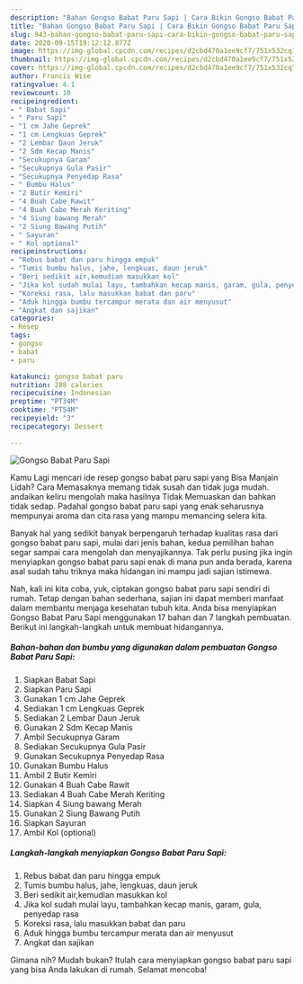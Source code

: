 ```yaml
---
description: "Bahan Gongso Babat Paru Sapi | Cara Bikin Gongso Babat Paru Sapi Yang Sedap"
title: "Bahan Gongso Babat Paru Sapi | Cara Bikin Gongso Babat Paru Sapi Yang Sedap"
slug: 943-bahan-gongso-babat-paru-sapi-cara-bikin-gongso-babat-paru-sapi-yang-sedap
date: 2020-09-15T19:12:12.877Z
image: https://img-global.cpcdn.com/recipes/d2cbd470a1ee9cf7/751x532cq70/gongso-babat-paru-sapi-foto-resep-utama.jpg
thumbnail: https://img-global.cpcdn.com/recipes/d2cbd470a1ee9cf7/751x532cq70/gongso-babat-paru-sapi-foto-resep-utama.jpg
cover: https://img-global.cpcdn.com/recipes/d2cbd470a1ee9cf7/751x532cq70/gongso-babat-paru-sapi-foto-resep-utama.jpg
author: Francis Wise
ratingvalue: 4.1
reviewcount: 10
recipeingredient:
- " Babat Sapi"
- " Paru Sapi"
- "1 cm Jahe Geprek"
- "1 cm Lengkuas Geprek"
- "2 Lembar Daun Jeruk"
- "2 Sdm Kecap Manis"
- "Secukupnya Garam"
- "Secukupnya Gula Pasir"
- "Secukupnya Penyedap Rasa"
- " Bumbu Halus"
- "2 Butir Kemiri"
- "4 Buah Cabe Rawit"
- "4 Buah Cabe Merah Keriting"
- "4 Siung bawang Merah"
- "2 Siung Bawang Putih"
- " Sayuran"
- " Kol optional"
recipeinstructions:
- "Rebus babat dan paru hingga empuk"
- "Tumis bumbu halus, jahe, lengkuas, daun jeruk"
- "Beri sedikit air,kemudian masukkan kol"
- "Jika kol sudah mulai layu, tambahkan kecap manis, garam, gula, penyedap rasa"
- "Koreksi rasa, lalu masukkan babat dan paru"
- "Aduk hingga bumbu tercampur merata dan air menyusut"
- "Angkat dan sajikan"
categories:
- Resep
tags:
- gongso
- babat
- paru

katakunci: gongso babat paru 
nutrition: 288 calories
recipecuisine: Indonesian
preptime: "PT34M"
cooktime: "PT54M"
recipeyield: "3"
recipecategory: Dessert

---
```



![Gongso Babat Paru Sapi](https://img-global.cpcdn.com/recipes/d2cbd470a1ee9cf7/751x532cq70/gongso-babat-paru-sapi-foto-resep-utama.jpg)

Kamu Lagi mencari ide resep gongso babat paru sapi yang Bisa Manjain Lidah? Cara Memasaknya memang tidak susah dan tidak juga mudah. andaikan keliru mengolah maka hasilnya Tidak Memuaskan dan bahkan tidak sedap. Padahal gongso babat paru sapi yang enak seharusnya mempunyai aroma dan cita rasa yang mampu memancing selera kita.



Banyak hal yang sedikit banyak berpengaruh terhadap kualitas rasa dari gongso babat paru sapi, mulai dari jenis bahan, kedua pemilihan bahan segar sampai cara mengolah dan menyajikannya. Tak perlu pusing jika ingin menyiapkan gongso babat paru sapi enak di mana pun anda berada, karena asal sudah tahu triknya maka hidangan ini mampu jadi sajian istimewa.


Nah, kali ini kita coba, yuk, ciptakan gongso babat paru sapi sendiri di rumah. Tetap dengan bahan sederhana, sajian ini dapat memberi manfaat dalam membantu menjaga kesehatan tubuh kita. Anda bisa menyiapkan Gongso Babat Paru Sapi menggunakan 17 bahan dan 7 langkah pembuatan. Berikut ini langkah-langkah untuk membuat hidangannya.

<!--inarticleads1-->

##### Bahan-bahan dan bumbu yang digunakan dalam pembuatan Gongso Babat Paru Sapi:

1. Siapkan  Babat Sapi
1. Siapkan  Paru Sapi
1. Gunakan 1 cm Jahe Geprek
1. Sediakan 1 cm Lengkuas Geprek
1. Sediakan 2 Lembar Daun Jeruk
1. Gunakan 2 Sdm Kecap Manis
1. Ambil Secukupnya Garam
1. Sediakan Secukupnya Gula Pasir
1. Gunakan Secukupnya Penyedap Rasa
1. Gunakan  Bumbu Halus
1. Ambil 2 Butir Kemiri
1. Gunakan 4 Buah Cabe Rawit
1. Sediakan 4 Buah Cabe Merah Keriting
1. Siapkan 4 Siung bawang Merah
1. Gunakan 2 Siung Bawang Putih
1. Siapkan  Sayuran
1. Ambil  Kol (optional)




<!--inarticleads2-->

##### Langkah-langkah menyiapkan Gongso Babat Paru Sapi:

1. Rebus babat dan paru hingga empuk
1. Tumis bumbu halus, jahe, lengkuas, daun jeruk
1. Beri sedikit air,kemudian masukkan kol
1. Jika kol sudah mulai layu, tambahkan kecap manis, garam, gula, penyedap rasa
1. Koreksi rasa, lalu masukkan babat dan paru
1. Aduk hingga bumbu tercampur merata dan air menyusut
1. Angkat dan sajikan




Gimana nih? Mudah bukan? Itulah cara menyiapkan gongso babat paru sapi yang bisa Anda lakukan di rumah. Selamat mencoba!
